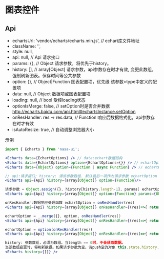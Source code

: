 # 图表控件

## Api
* echartsUrl: 'vendor/echarts/echarts.min.js', // echart库文件地址
* className: '',
* style: null,
* api: null, // Api 请求接口
* params: {}, // Object 请求参数，将优先于history。
* history: [], // array[Object] 请求参数，api参数存在时才有效, 变更此数组，强制刷新图表。保存时间等公共参数
* option: {}, // Object|Function 图表配置项，优先级 该参数>type中定义的配置项
* data: null, // Object 数据项或图表配置项
* loading: null, // bool 受控loading状态
* optionIsMerge: false, // setOption时是否合并数据 http://echarts.baidu.com/api.html#echartsInstance.setOption
* onResHandler: res => res.data, // Function 响应后数据格式化，api参数存在时才有效
* isAutoResize: true, // 自动调整浏览器大小

示例
```jsx
import { Echarts } from 'nasa-ui';

<Echarts data={EchartOptions} /> // data:echart数据结构
<Echarts data={EchartOptions} option={EchartOptions={}} /> // echartOption = _.merge(data, option)
<Echarts data={Object} option={Function | async Function} /> // echartOption = option(data)

// api:请求接口; history: 请求参数数组. 默认最后一项作为请求参数 echartOption = option(data)
<Echarts api={Api} history={array[Object]} option={Function}/> 

请求参数 = Object.assign({}, history[history.length-1], params) echartOption = option(data)
<Echarts api={Api} history={array[Object]} option={Function} params={Object}/> 

onResHandler:数据响应处理函数 echartOption = onResHandler(res)
<Echarts api={Api} history={array[Object]} onResHandler={(res)=>{ return res.data;}} /> 

echartOption = _.merge({}, option, onResHandler(res))
<Echarts api={Api} history={array[Object]} onResHandler={(res)=>{ return res.data;}} option={Object} />

echartOption = option(onResHandler(res))
<Echarts api={Api} history={array[Object]} onResHandler={(res)=>{ return res.data;}} option={Function} />

history: 参数数组，必须为数组。当length == 0时，不会获取数据。
当该数组变更时，将刷新数据。如果请求参数为空，请push空的对象 this.state.history.push({})。this.state.history.push({ id: 1})
<Echarts history={[]} /> 
```